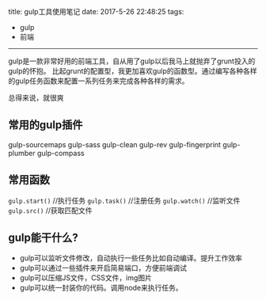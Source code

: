 title: gulp工具使用笔记
date: 2017-5-26 22:48:25
tags:
- gulp
- 前端

---

gulp是一款非常好用的前端工具，自从用了gulp以后我马上就抛弃了grunt投入的gulp的怀抱。
比起grunt的配置型，我更加喜欢gulp的函数型。通过编写各种各样的gulp任务函数来配置一系列任务来完成各种各样的需求。

总得来说，就很爽

## 常用的gulp插件
gulp-sourcemaps
gulp-sass
gulp-clean
gulp-rev
gulp-fingerprint
gulp-plumber
gulp-compass

## 常用函数
`gulp.start()` //执行任务
`gulp.task()` //注册任务
`gulp.watch()` //监听文件
`gulp.src()` //获取匹配文件

## gulp能干什么?
- gulp可以监听文件修改，自动执行一些任务比如自动编译。提升工作效率
- gulp可以通过一些插件来开启简易端口，方便前端调试
- gulp可以压缩JS文件，CSS文件，img图片
- gulp可以统一封装你的代码。调用node来执行任务。
